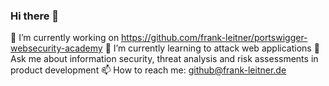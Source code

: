 ### Hi there 👋

🔭 I’m currently working on https://github.com/frank-leitner/portswigger-websecurity-academy
🌱 I’m currently learning to attack web applications
💬 Ask me about information security, threat analysis and risk assessments in product development
📫 How to reach me: github@frank-leitner.de


<!--
**frank-leitner/frank-leitner** is a ✨ _special_ ✨ repository because its `README.md` (this file) appears on your GitHub profile.

Here are some ideas to get you started:

- 🔭 I’m currently working on ...
- 🌱 I’m currently learning ...
- 👯 I’m looking to collaborate on ...
- 🤔 I’m looking for help with ...
- 💬 Ask me about ...
- 📫 How to reach me: ...
- 😄 Pronouns: ...
- ⚡ Fun fact: ...
-->
